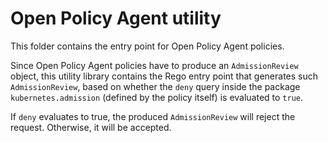# Open Policy Agent utility

This folder contains the entry point for Open Policy Agent policies.

Since Open Policy Agent policies have to produce an `AdmissionReview`
object, this utility library contains the Rego entry point that
generates such `AdmissionReview`, based on whether the `deny` query
inside the package `kubernetes.admission` (defined by the policy
itself) is evaluated to `true`.

If `deny` evaluates to true, the produced `AdmissionReview` will
reject the request. Otherwise, it will be accepted.
